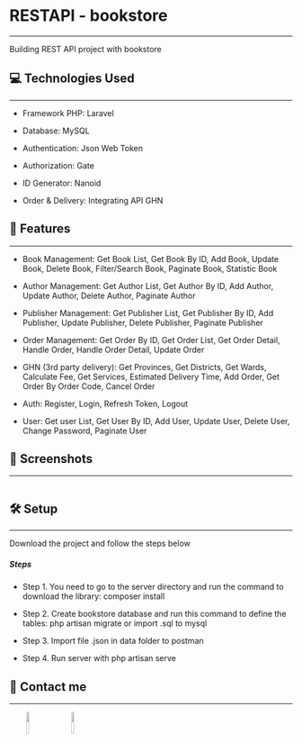 <h1>RESTAPI - bookstore</h1>
<hr><p>Building REST API project with bookstore</p><h2>💻 Technologies Used</h2>
<hr><ul>
<li>Framework PHP: Laravel</li>
</ul><ul>
<li>Database: MySQL</li>
</ul><ul>
<li>Authentication: Json Web Token</li>
</ul><ul>
<li>Authorization: Gate</li>
</ul><ul>
<li>ID Generator: Nanoid</li>
</ul><ul>
<li>Order &amp; Delivery: Integrating API GHN</li>
</ul><h2>🧐 Features</h2>
<hr><ul>
<li>Book Management: Get Book List, Get Book By ID, Add Book, Update Book, Delete Book, Filter/Search Book, Paginate Book, Statistic Book</li>
</ul><ul>
<li>Author Management: Get Author List, Get Author By ID, Add Author, Update Author, Delete Author, Paginate Author</li>
</ul><ul>
<li>Publisher Management: Get Publisher List, Get Publisher By ID, Add Publisher, Update Publisher, Delete Publisher, Paginate Publisher</li>
</ul><ul>
<li>Order Management: Get Order By ID, Get Order List, Get Order Detail, Handle Order, Handle Order Detail, Update Order</li>
</ul><ul>
<li>GHN (3rd party delivery): Get Provinces, Get Districts, Get Wards, Calculate Fee, Get Services, Estimated Delivery Time, Add Order, Get Order By Order Code, Cancel Order</li>
</ul><ul>
<li>Auth: Register, Login, Refresh Token, Logout</li>
</ul><ul>
<li>User: Get user List, Get User By ID, Add User, Update User, Delete User, Change Password, Paginate User</li>
</ul><h2>🚀 Screenshots</h2>
<hr><p><img src="https://i.ibb.co/6B7LxNd/Untitled.png" alt=""></p><h2>🛠️ Setup</h2>
<hr><p> Download the project and follow the steps below</p><h5>Steps</h5><ul>
<li>Step 1. You need to go to the server directory and run the command to download the library: composer install</li>
</ul><ul>
<li>Step 2. Create bookstore database and run this command to define the tables: php artisan migrate or import .sql to mysql</li>
</ul><ul>
<li>Step 3. Import file .json in data folder to postman</li>
</ul><ul>
<li>Step 4. Run server with php artisan serve</li>
</ul><h2>💖 Contact me</h2>
<hr><p><span style="margin-right: 30px;"></span><a href="https://github.com/tangtrinhquang"><img target="_blank" src="https://cdn.jsdelivr.net/gh/devicons/devicon/icons/github/github-original.svg" style="width: 10%;"></a><span style="margin-right: 30px;"></span><a href="https://www.facebook.com/tangtrinhquang.dev/"><img target="_blank" src="https://cdn.jsdelivr.net/gh/devicons/devicon/icons/facebook/facebook-original.svg" style="width: 10%;"></a></p>